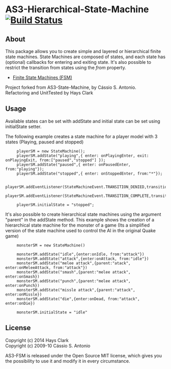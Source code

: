 AS3-Hierarchical-State-Machine [![Build Status](https://travis-ci.org/haysclark/as3-hierarchical-state-machine.svg?branch=master)](https://travis-ci.org/haysclark/as3-hierarchical-state-machine)
========================

About
-----
This package allows you to create simple and layered or hierarchical finite state machines.  State Machines are composed of states, and each state has (optional) callbacks for entering and exiting state. It's also possible to restrict the transition from states using the _from_ property.

  * [Finite State Machines (FSM) ](http://ai-depot.com/FiniteStateMachines/FSM.html)

Project forked from AS3-State-Machine, by Cássio S. Antonio.<br>
Refactoring and UnitTested by Hays Clark

Usage
-----
Available states can be set with addState and initial state can be set using initialState setter.

The following example creates a state machine for a player model with 3 states (Playing, paused and stopped)

		 playerSM = new StateMachine();
		 playerSM.addState("playing",{ enter: onPlayingEnter, exit: onPlayingExit, from:["paused","stopped"] });
		 playerSM.addState("paused",{ enter: onPausedEnter, from:"playing"});
		 playerSM.addState("stopped",{ enter: onStoppedEnter, from:"*"});
		 
		 playerSM.addEventListener(StateMachineEvent.TRANSITION_DENIED,transitionDeniedFunction);
		 playerSM.addEventListener(StateMachineEvent.TRANSITION_COMPLETE,transitionCompleteFunction);
		 
		 playerSM.initialState = "stopped";


It's also possible to create hierarchical state machines using the argument "parent" in the addState method. This example shows the creation of a hierarchical state machine for the monster of a game (Its a simplified version of the state machine used to control the AI in the original Quake game)

		 monsterSM = new StateMachine()
		 
		 monsterSM.addState("idle",{enter:onIdle, from:"attack"})
		 monsterSM.addState("attack",{enter:onAttack, from:"idle"})
		 monsterSM.addState("melee attack",{parent:"atack", enter:onMeleeAttack, from:"attack"})
		 monsterSM.addState("smash",{parent:"melee attack", enter:onSmash})
		 monsterSM.addState("punch",{parent:"melee attack", enter:onPunch})
		 monsterSM.addState("missle attack",{parent:"attack", enter:onMissle})
		 monsterSM.addState("die",{enter:onDead, from:"attack", enter:onDie})
		 
		 monsterSM.initialState = "idle"
		 
License
-------
Copyright (c) 2014 Hays Clark <br>
Copyright (c) 2009-10 Cássio S. Antonio

AS3-FSM is released under the Open Source MIT license, which gives you the possibility to use it and modify it in every circumstance.